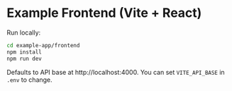 # Example Frontend (Vite + React)

Run locally:

```bash
cd example-app/frontend
npm install
npm run dev
```

Defaults to API base at http://localhost:4000. You can set `VITE_API_BASE` in `.env` to change.
